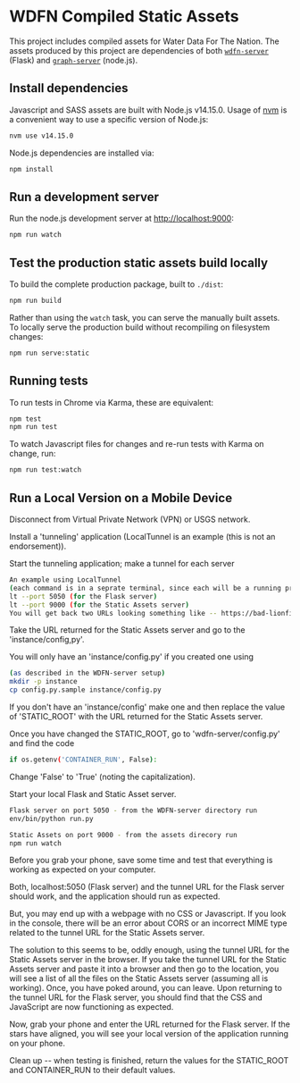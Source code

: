 # WDFN Compiled Static Assets

This project includes compiled assets for Water Data For The Nation. The assets
produced by this project are dependencies of both [`wdfn-server`](../wdfn-server) (Flask) and
[`graph-server`](../graph-server) (node.js).

## Install dependencies

Javascript and SASS assets are built with Node.js v14.15.0. Usage of
[nvm](https://github.com/creationix/nvm) is a convenient way to use a specific
version of Node.js:

```bash
nvm use v14.15.0
```

Node.js dependencies are installed via:

```bash
npm install
```

## Run a development server

Run the node.js development server at
[http://localhost:9000](http://localhost:9000):

```bash
npm run watch
```

## Test the production static assets build locally

To build the complete production package, built to `./dist`:

```bash
npm run build
```

Rather than using the `watch` task, you can serve the manually built assets.
To locally serve the production build without recompiling on filesystem
changes:

```bash
npm run serve:static
```

## Running tests

To run tests in Chrome via Karma, these are equivalent:

```bash
npm test
npm run test
```

To watch Javascript files for changes and re-run tests with Karma on change,
run:

```bash
npm run test:watch
```

## Run a Local Version on a Mobile Device
Disconnect from Virtual Private Network (VPN) or USGS network.

Install a 'tunneling' application (LocalTunnel is an example (this is not an endorsement)).

Start the tunneling application; make a tunnel for each server

```bash 
An example using LocalTunnel 
(each command is in a seprate terminal, since each will be a running process)
lt --port 5050 (for the Flask server)
lt --port 9000 (for the Static Assets server)
You will get back two URLs looking something like -- https://bad-lionfish-7.loca.lt
```
Take the URL returned for the Static Assets server and go to the 'instance/config,py'.

You will only have an 'instance/config.py' if you created one using
```bash 
(as described in the WDFN-server setup)
mkdir -p instance
cp config.py.sample instance/config.py
```
If you don't have an 'instance/config' make one and then replace the value of 'STATIC_ROOT' with
the URL returned for the Static Assets server. 

Once you have changed the STATIC_ROOT, go to 'wdfn-server/config.py' and find the code
```bash
if os.getenv('CONTAINER_RUN', False):
```
Change 'False'  to 'True' (noting the capitalization).

Start your local Flask and Static Asset server.
```bash
Flask server on port 5050 - from the WDFN-server directory run
env/bin/python run.py

Static Assets on port 9000 - from the assets direcory run
npm run watch
```

Before you grab your phone, save some time and test that everything is working
as expected on your computer. 

Both, localhost:5050 (Flask server) and the tunnel URL for the Flask server should work, and the application should run as expected.

But, you may end up with a webpage with no CSS or Javascript. If you look in the console, there will 
be an error about CORS or an incorrect MIME type related to the tunnel URL for the Static Assets server.

The solution to this seems to be, oddly enough, using the tunnel URL for the Static Assets server in the browser.
If you take the tunnel URL for the Static Assets server and paste it into a browser and then go to the location, 
you will see a list of all the files on the Static Assets server (assuming all is working). Once, you have poked
around, you can leave. Upon returning to the tunnel URL for the Flask server, you should find that the CSS and JavaScript
are now functioning as expected.

Now, grab your phone and enter the URL returned for the Flask server. If the stars have aligned, you
will see your local version of the application running on your phone.

Clean up -- when testing is finished, return the values for the STATIC_ROOT and CONTAINER_RUN to their default values.
